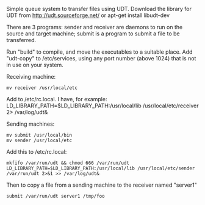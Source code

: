 Simple queue system to transfer files using UDT.
Download the library for UDT from http://udt.sourceforge.net/ or
	apt-get install libudt-dev

There are 3 programs:
	sender and receiver are daemons to run on the source and target machine;
	submit is a program to submit a file to be transferred.

Run "build" to compile, and move the executables to a suitable place.
Add "udt-copy" to /etc/services, using any port number (above 1024) that is not
in use on your system.

Receiving machine:

	mv receiver /usr/local/etc
Add to /etc/rc.local. I have, for example:
	LD_LIBRARY_PATH=$LD_LIBRARY_PATH:/usr/local/lib /usr/local/etc/receiver 2> /var/log/udt&

Sending machines:

	mv submit /usr/local/bin
	mv sender /usr/local/etc

Add this to /etc/rc.local:

	mkfifo /var/run/udt && chmod 666 /var/run/udt
	LD_LIBRARY_PATH=$LD_LIBRARY_PATH:/usr/local/lib /usr/local/etc/sender /var/run/udt 2>&1 >> /var/log/udt&

Then to copy a file from a sending machine to the receiver named "server1"

	submit /var/run/udt server1 /tmp/foo
